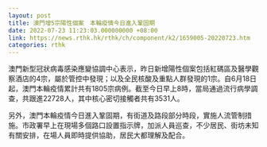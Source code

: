 ```yaml
---
layout: post
title: 澳門增5宗陽性個案　本輪疫情今日進入鞏固期
date: 2022-07-23 11:23:03.000000000 +08:00
link: https://news.rthk.hk/rthk/ch/component/k2/1659005-20220723.htm
categories: rthk
---
```


澳門新型冠狀病毒感染應變協調中心表示，昨日新增陽性個案包括紅碼區及醫學觀察酒店的4宗，屬於管控中發現；以及全民核酸及重點人群發現的1宗。自6月18日起，澳門本輪疫情累計共有1805宗病例。截至今日早上8時，當局通過流行病學調查，共跟進22728人，其中核心密切接觸者共有3531人。

另外，澳門本輪疫情今日進入鞏固期，有街道及路段部分時段，實施人流管制措施。市政署早上在現場多個路口設置指示牌，加派人員巡查，不少居民、街坊未知有關安排，在場人員即時提供協助，居民大都理解及配合。
